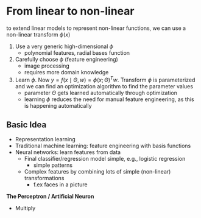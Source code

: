
# From linear to non-linear

to extend linear models to represent non-linear functions, we can use a non-linear transform $\phi(x)$ 
1. Use a very generic high-dimensional $\phi$
	- polynomial features, radial bases function
1. Carefully choose $\phi$ (feature engineering)
	- image processing
	- requires more domain knowledge
2. Learn $\phi$. Now $y = f(x\mid \Theta, w) =\phi(x;\Theta)^Tw$. Transform $\phi$ is parameterized and we can find an optimization algorithm to find the parameter values
	- parameter $\Theta$ gets learned automatically through optimization
	- learning $\phi$ reduces  the need for manual feature engineering, as this is happening automatically
## Basic Idea
- Representation learning
- Traditional machine learning: feature engineering with basis functions
- Neural networks: learn features from data
	- Final classifier/regression model simple, e.g., logistic regression
		- simple patterns
	- Complex features by combining lots of simple (non-linear) transformations
		- f.ex faces in a picture

**The Perceptron / Artificial Neuron**
- Multiply